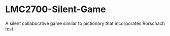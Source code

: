 # LMC2700-Silent-Game
A silent collaborative game similar to pictionary that incorporates Rorschach test. 
